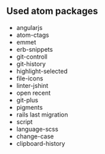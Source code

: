 ## Used atom packages
- angularjs
- atom-ctags
- emmet
- erb-snippets
- git-controll
- git-history
- highlight-selected
- file-icons
- linter-jshint
- open recent
- git-plus
- pigments
- rails last migration
- script
- language-scss
- change-case
- clipboard-history
